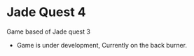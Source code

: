 # Jade Quest 4
 Game based of Jade quest 3

 - Game is under development, Currently on the back burner.
